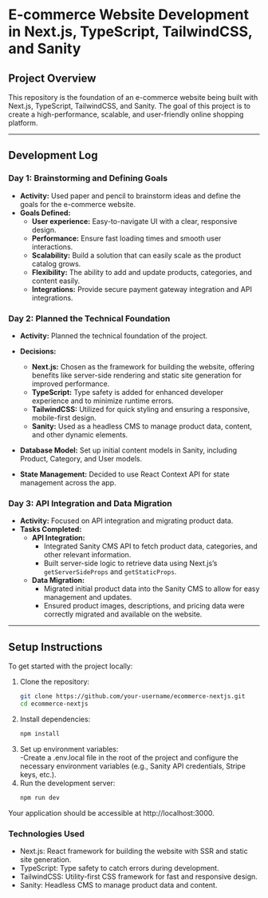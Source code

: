 # E-commerce Website Development in Next.js, TypeScript, TailwindCSS, and Sanity

## Project Overview

This repository is the foundation of an e-commerce website being built with Next.js, TypeScript, TailwindCSS, and Sanity. The goal of this project is to create a high-performance, scalable, and user-friendly online shopping platform.

---

## Development Log

### Day 1: Brainstorming and Defining Goals

- **Activity:** Used paper and pencil to brainstorm ideas and define the goals for the e-commerce website.
- **Goals Defined:**
  - **User experience:** Easy-to-navigate UI with a clear, responsive design.
  - **Performance:** Ensure fast loading times and smooth user interactions.
  - **Scalability:** Build a solution that can easily scale as the product catalog grows.
  - **Flexibility:** The ability to add and update products, categories, and content easily.
  - **Integrations:** Provide secure payment gateway integration and API integrations.

### Day 2: Planned the Technical Foundation

- **Activity:** Planned the technical foundation of the project.
- **Decisions:**
  - **Next.js:** Chosen as the framework for building the website, offering benefits like server-side rendering and static site generation for improved performance.
  - **TypeScript:** Type safety is added for enhanced developer experience and to minimize runtime errors.
  - **TailwindCSS:** Utilized for quick styling and ensuring a responsive, mobile-first design.
  - **Sanity:** Used as a headless CMS to manage product data, content, and other dynamic elements.

- **Database Model:** Set up initial content models in Sanity, including Product, Category, and User models.
- **State Management:** Decided to use React Context API for state management across the app.

### Day 3: API Integration and Data Migration

- **Activity:** Focused on API integration and migrating product data.
- **Tasks Completed:**
  - **API Integration:**
    - Integrated Sanity CMS API to fetch product data, categories, and other relevant information.
    - Built server-side logic to retrieve data using Next.js’s `getServerSideProps` and `getStaticProps`.
  - **Data Migration:**
    - Migrated initial product data into the Sanity CMS to allow for easy management and updates.
    - Ensured product images, descriptions, and pricing data were correctly migrated and available on the website.

---

## Setup Instructions

To get started with the project locally:

1. Clone the repository:
   ```bash
   git clone https://github.com/your-username/ecommerce-nextjs.git
   cd ecommerce-nextjs
2. Install dependencies:
   ```bash
   npm install

3. Set up environment variables:   
  -Create a .env.local file in the root of the project and configure the necessary environment variables (e.g., Sanity API credentials, Stripe keys, etc.).
4. Run the development server:
   ```bash
   npm run dev

Your application should be accessible at http://localhost:3000.  

### Technologies Used
  - Next.js: React framework for building the website with SSR and static site generation.
  - TypeScript: Type safety to catch errors during development.
  - TailwindCSS: Utility-first CSS framework for fast and responsive design.
  - Sanity: Headless CMS to manage product data and content.